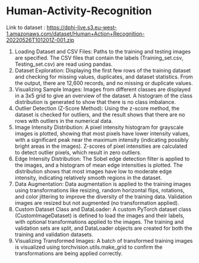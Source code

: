 # Human-Activity-Recognition
Link to dataset :  https://dphi-live.s3.eu-west-1.amazonaws.com/dataset/Human+Action+Recognition-20220526T101201Z-001.zip
1. Loading Dataset and CSV Files:
Paths to the training and testing images are specified.
The CSV files that contain the labels (Training_set.csv, Testing_set.csv) are read using pandas.
2. Dataset Exploration:
Displaying the first few rows of the training dataset and checking for missing values, duplicates, and dataset statistics.
From the output, there are 12,600 records, and no missing or duplicate values.
3. Visualizing Sample Images:
Images from different classes are displayed in a 3x5 grid to give an overview of the dataset.
A histogram of the class distribution is generated to show that there is no class imbalance.
4. Outlier Detection (Z-Score Method):
Using the z-score method, the dataset is checked for outliers, and the result shows that there are no rows with outliers in the numerical data.
5. Image Intensity Distribution:
A pixel intensity histogram for grayscale images is plotted, showing that most pixels have lower intensity values, with a significant peak near the maximum intensity (indicating possibly bright areas in the images).
Z-scores of pixel intensities are calculated to detect outlier pixels, which result in zero outliers.
6. Edge Intensity Distribution:
The Sobel edge detection filter is applied to the images, and a histogram of mean edge intensities is plotted.
The distribution shows that most images have low to moderate edge intensity, indicating relatively smooth regions in the dataset.
7. Data Augmentation:
Data augmentation is applied to the training images using transformations like resizing, random horizontal flips, rotations, and color jittering to improve the diversity of the training data.
Validation images are resized but not augmented (no transformation applied).
8. Custom Dataset Class and DataLoader:
A custom PyTorch dataset class (CustomImageDataset) is defined to load the images and their labels, with optional transformations applied to the images.
The training and validation sets are split, and DataLoader objects are created for both the training and validation datasets.
9. Visualizing Transformed Images:
A batch of transformed training images is visualized using torchvision.utils.make_grid to confirm the transformations are being applied correctly.
